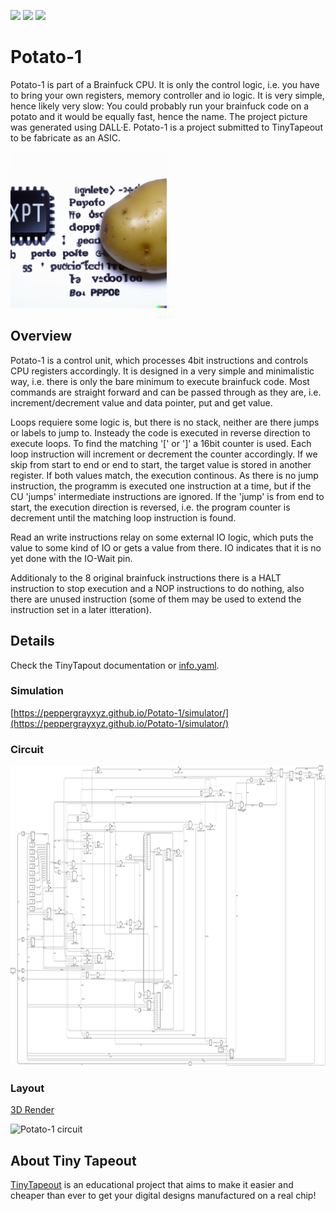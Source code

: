 ![](../../workflows/gds/badge.svg) ![](../../workflows/docs/badge.svg) ![](../../workflows/test/badge.svg)

# Potato-1

Potato-1 is part of a Brainfuck CPU. It is only the control logic, i.e. you have to bring your own registers, memory controller and io logic. It is very simple, hence likely very slow: You could probably run your brainfuck code on a potato and it would be equally fast, hence the name. The project picture was generated using DALL·E. Potato-1 is a project submitted to TinyTapeout to be fabricate as an ASIC.

<img src="doc/potato1.png" alt="Potato-1 teaser picture" height="250" />

## Overview

Potato-1 is a control unit, which processes 4bit instructions and controls CPU registers accordingly. It is designed in a very simple and minimalistic way, i.e. there is only the bare minimum to execute brainfuck code. Most commands are straight forward and can be passed through as they are, i.e. increment/decrement value and data pointer, put and get value.

Loops requiere some logic is, but there is no stack, neither are there jumps or labels to jump to. Insteady the code is executed in reverse direction to execute loops. To find the matching '[' or ']' a 16bit counter is used. Each loop instruction will increment or decrement the counter accordingly. If we skip from start to end or end to start, the target value is stored in another register. If both values match, the execution continous. As there is no jump instruction, the programm is executed one instruction at a time, but if the CU 'jumps' intermediate instructions are ignored. If the 'jump' is from end to start, the execution direction is reversed, i.e. the program counter is decrement until the matching loop instruction is found.

Read an write instructions relay on some external IO logic, which puts the value to some kind of IO or gets a value from there. IO indicates that it is no yet done with the IO-Wait pin.

Additionaly to the 8 original brainfuck instructions there is a HALT instruction to stop execution and a NOP instructions to do nothing, also there are unused instruction (some of them may be used to extend the instruction set in a later itteration).

## Details

Check the TinyTapout documentation or [info.yaml](info.yaml).

### Simulation

[https://peppergrayxyz.github.io/Potato-1/simulator/](https://peppergrayxyz.github.io/Potato-1/simulator/)

### Circuit

<img src="doc/circuit.svg" alt="Potato-1 circuit" height="480" />

### Layout

[3D Render](https://peppergrayxyz.github.io/Potato-1/)

<img src="https://peppergrayxyz.github.io/Potato-1/gds_render.svg" alt="Potato-1 circuit" height="600" />

## About Tiny Tapeout

[TinyTapeout](https://tinytapeout.com) is an educational project that aims to make it easier and cheaper than ever to get your digital designs manufactured on a real chip!
